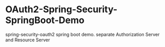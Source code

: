 # OAuth2-Spring-Security-SpringBoot-Demo
spring-security-oauth2 spring boot demo. separate Authorization Server and Resource Server
